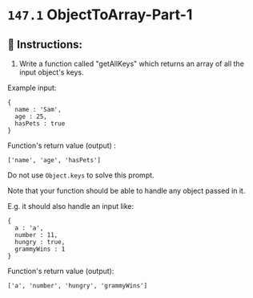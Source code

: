 # `147.1` ObjectToArray-Part-1

## 📝 Instructions:

1. Write a function called "getAllKeys" which returns an array of all the input object's keys.

Example input: 

```Js
{
  name : 'Sam',
  age : 25,
  hasPets : true
}
```
Function's return value (output) :

```Js
['name', 'age', 'hasPets']
```
Do not use `Object.keys` to solve this prompt.

Note that your function should be able to handle any object passed in it.

E.g. it should also handle an input like:

```Js
{
  a : 'a',
  number : 11,
  hungry : true,
  grammyWins : 1
}
```
Function's return value (output):

```Js
['a', 'number', 'hungry', 'grammyWins']
```